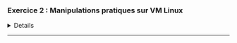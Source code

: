 
### Exercice 2 : Manipulations pratiques sur VM Linux 

<details>

## Partie 1 : Gestion des utilisateurs
**Q.2.1.1 Sur le serveur, créer un compte pour ton usage personnel**  :

pour la ceation d'un compte personel on utilse la commande 
**useradd wilder2**
et pour vérifier que le compte est bien été créer on tap

**id wilder2**

![Image](https://github.com/user-attachments/assets/9879f6e5-d1fa-49e2-9b69-2ef6ad4e622a)


**Q.2.1.2 Quelles préconisations proposes-tu concernant ce compte ?**

   * Configurer un mot de passe fort et le  changer régulièrement le mot de passe pour renforcer la sécurité
   * Accorder les privilèges sudo si tu as besoin d'exécuter des commandes
     
## Partie 2 : Configuration de SSH

**Q.2.2.1 :** Pour désactiver l'accès à distance de l'utilisateur root, modifie le fichier de configuration SSH ( nano /etc/ssh/sshd_config) et ajoute ou modifie

**permitRootLoging**
<P ALIGN="center"><IMG src="ressources/Exercice 2 - Manipulations pratiques sur VM Linux/Capture d'écran_Q.2.2.1 Désactiver l'accès root à distance.png" width=500></P>

**Q.2.2.2 :**
Pour autoriser l'accès à distance uniquement à ton compte personnel, ajoute cette ligne dans le même fichier :

![Image](https://github.com/user-attachments/assets/b37c9798-aedc-460b-8c10-885e12ff9f04)

**Q.2.2.3 Mettre en place une authentification par clé valide et désactiver l'authentification par mot de passe**
on'a juste a **ecrire pubkeyAuthentication yes** 
![Image](https://github.com/user-attachments/assets/808d57cb-05a7-49ed-b72e-71ef5ad694ed)

redémarrer le service SSH après avoir apporté ces modifications avec **sudo systemctl restart sshd**

## Partie 3 : Analyse du stockage



**Q.2.3.1 Pour lister les systèmes de fichiers actuellement montés**
on tap la commande **findmnt**

<P ALIGN="center"><IMG src="ressources/Exercice 2 - Manipulations pratiques sur VM Linux/Q.2.3.1 Systèmes de fichiers montés.png" width=500></P>

**Q.2.3.2 Quel type de système de stockage ils utilisent ?** 

d'apés la  commande **df -h** le systeme de stockage est LVM 



**Q.2.3.3:  Ajouter un nouveau disque de 8,00 Gio au serveur et réparer le volume RAID**

![Image](https://github.com/user-attachments/assets/db2cfdd6-cda2-4ad7-8ab0-136b94fb9805)


pour le raid 
<P ALIGN="center"><IMG src="ressources/Exercice 2 - Manipulations pratiques sur VM Linux/Q.2.3.1 Systèmes de fichiers montés.png" width=500></P>


**Q.2.3.4 Ajouter un nouveau volume logique LVM de 2 Gio**

<P ALIGN="center"><IMG src="ressources/Exercice 2 - Manipulations pratiques sur VM Linux/Q.2.3.4 Ajouter un volume LVM pour les sauvegardes_A.png" width=500></P>

![Image](https://github.com/user-attachments/assets/ecda2319-6d40-4be3-b8b6-ca6cabe64d09)

**Q.2.3.5 Combien d'espace disponible reste-t-il dans le groupe de volume ? :**
il reste 6 Gib 

<P ALIGN="center"><IMG src="ressources/Exercice 2 - Manipulations pratiques sur VM Linux/Q.2.3.5 Espace disponible dans le groupe de volume.png" width=500></P>


## Partie 4 : Sauvegardes

**bareos-dir**  :Son rôle est de gérer le stockage et de planifier les tâches de sauvegarde. Il détermine quoi sauvegarder, comment le faire et à quel moment.

**bareos-sd** : Il reçoit les données de sauvegarde et les écrit sur les périphériques de stockage (disques, bandes, etc.). Il gère également les volumes de stockage et assure la rotation et le recyclage des anciens volumes.

**bareos-fd** : c'est le client et il  est installé sur les machines à sauvegarder et attend les instructions du bareos-dir . Il lit les fichiers et répertoires spécifiés et les envoie au Storage Daemon pour stockage. 


## Partie 5 : Filtrage et analyse réseau

**Q.2.5.1 Quelles sont actuellement les règles appliquées sur Netfilter** 

pour cela il faut vérifier avec la commande **sudo nft list ruleset**

<P ALIGN="center"><IMG src="ressources/Exercice 2 - Manipulations pratiques sur VM Linux/Q.2.5.1 Règles appliquées sur Netfilter.png" width=500></P>


**Q.2.5.2 Quels types de communications sont autorisées ?**  

* Les connexions établies et connexes.

* Le trafic sur l'interface de bouclage (lo).

* Le trafic SSH (port 22).

* Les paquets ICMP et ICMPv6.

**Q.2.5.3 Quels types sont interdit ?**

* es paquets invalides.

* Tout autre type de trafic qui n'est pas explicitement autorisé par les règles défaut

  **Q.2.5.4**

<br>
<P ALIGN="center"><IMG src="ressources/Exercice 2 - Manipulations pratiques sur VM Linux/Q.2.5.4 Ajouter des règles pour Bareos.png" width=500></P>
  

## Partie 6 : Analyse de logs
**Q.2.6.1 Lister les 10 derniers échecs de connexion ayant eu lieu sur le serveur en indiquant pour chacun**


<P ALIGN="center"><IMG src="ressources/Exercice 2 - Manipulations pratiques sur VM Linux/Q.2.6.1 Lister les 10 derniers échecs de connexion.png" width=500></P>









</details>
<HR>
